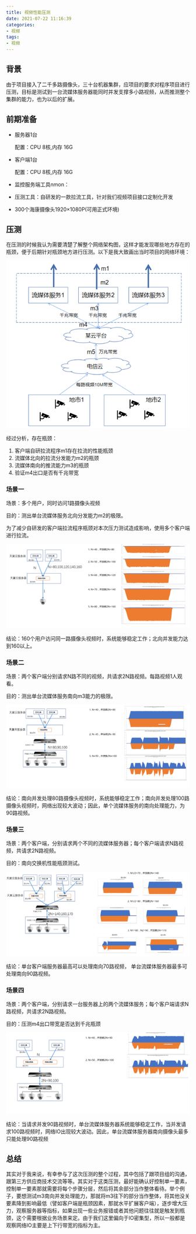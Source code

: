 ```yaml
---
title: 视频性能压测
date: 2021-07-22 11:16:39
categories: 
- 视频
tags:
- 视频
---
```


## 背景
由于项目接入了二千多路摄像头，三十台机器集群，应项目的要求对程序项目进行压测，目标是测试到一台流媒体服务器能同时并发支撑多小路视频，从而推测整个集群的能力，也为以后的扩展。

## 前期准备

- 服务器1台

  配置：CPU 8核,内存 16G
- 客户端1台

  配置：CPU 8核,内存 16G
- 监控服务端工具nmon：
- 压测工具：自研发的一款拉流工具，针对我们视频项目接口定制化开发

- 300个海康摄像头1920×1080P(可用正式环境)

## 压测

在压测的时候我认为需要清楚了解整个网络架构图，这样才能发现哪些地方存在的瓶颈，便于后期针对瓶颈地方进行压测。以下是我大致画出当时项目的网络环境：

![网络架构图](/images/video/压测流程图.png)


经过分析，存在瓶颈：
1. 客户端自研拉流程序m1存在拉流的性能瓶颈
2. 流媒体北向的拉流分发能力m2的瓶颈
3. 流媒体南向的推流能力m3的瓶颈
4. 验证m4出口是否有千兆带宽


### 场景一

场景：多个用户，同时访问1路摄像头视频

目的：测出单台流媒体服务北向分发能力m2的极限。

为了减少自研发的客户端拉流程序瓶颈对本次压力测试造成影响，使用多个客户端进行拉流。  

![场景一](/images/video/压测结果一.png)

结论：160个用户访问同一路摄像头视频时，系统能够稳定工作；北向并发能力达到160以上。

### 场景二

场景：两个客户端分别请求N路不同的视频，共请求2N路视频。每路视频1人观看。

目的：测出单台流媒体服务南向m3能力的极限。

![场景二](/images/video/压测结果二.png)


结论：南向并发处理80路摄像头视频时，系统能够稳定工作；南向并发处理100路摄像头视频时，网络出现较大波动；因此，单个流媒体服务的南向处理能力，为90路视频。


### 场景三

场景：两个客户端，分别请求两个不同的流媒体服务器；每个客户端请求N路视频，共请求2N路视频。

目的：南向交换机性能瓶颈测试。

![场景三](/images/video/压测结果三.png)


结论：单台客户端服务器最高可以处理南向70路视频，
单台流媒体服务器最多可处理南向90路视频。


### 场景四

场景：两个客户端，分别请求一台服务器上的两个流媒体服务；每个客户端请求N路视频，共请求2N路视频。

目的：压测m4出口带宽是否达到千兆瓶颈

![场景四](/images/video/压测结果四.png)

结论：当请求并发90路视频时，单台流媒体服务器系统能够稳定工作，当并发请求100路视频时，网络IO出现较大波动。因此，单台流媒体服务器南向摄像头最多只能处理90路视频

## 总结

其实对于我来说，有幸参与了这次压测的整个过程，其中包括了跟项目组的沟通，跟第三方供应商技术交流等等。其实对于这类压测，最好能确认好控制单一要素，控制单一要素那就需要将每个步骤分层，然后将其余部分当作整体看待。举个例子，要想测试m3南向并发处理能力，那就将m3往下的部分当作整体，将其他没关要素降到影响最低（譬如客户端是瓶颈因素，那就水平扩展客户端），逐步增大压力，观察服务器等指标，如果出现一些业务报错或者其他问题往往就是触发到瓶颈，这个需要根据业务场景来定。由于我们这里偏向于IO密集型，所以一般都是观察网络IO主要是上下行带宽的指标为主。


